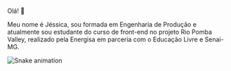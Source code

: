 Olá! 👋

Meu nome é Jéssica, sou formada em Engenharia de Produção e atualmente sou estudante do curso de front-end no projeto Rio Pomba Valley, realizado pela Energisa em parceria com o Educação Livre e Senai-MG.

![Snake animation](https://github.com/JessicaCSMelo/JessicaCSMelo/blob/output/github-contribution-grid-snake.svg)
